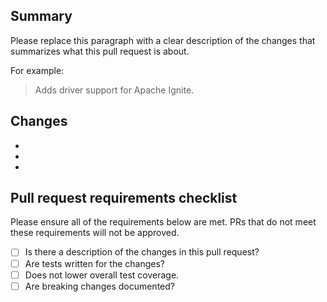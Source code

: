 ## Summary

Please replace this paragraph with a clear description of the changes that summarizes what this pull request is about.

For example:

> Adds driver support for Apache Ignite.

## Changes

-
-
-

## Pull request requirements checklist

Please ensure all of the requirements below are met. PRs that do not meet these
requirements will not be approved.

- [ ] Is there a description of the changes in this pull request?
- [ ] Are tests written for the changes?
- [ ] Does not lower overall test coverage.
- [ ] Are breaking changes documented?
